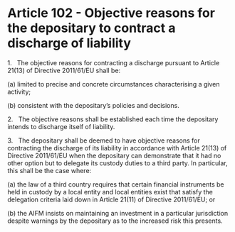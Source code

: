 # Article 102 - Objective reasons for the depositary to contract a discharge of liability


1.   The objective reasons for contracting a discharge pursuant to Article 21(13) of Directive 2011/61/EU shall be:

(a) limited to precise and concrete circumstances characterising a given activity;

(b) consistent with the depositary’s policies and decisions.

2.   The objective reasons shall be established each time the depositary intends to discharge itself of liability.

3.   The depositary shall be deemed to have objective reasons for contracting the discharge of its liability in accordance with Article 21(13) of Directive 2011/61/EU when the depositary can demonstrate that it had no other option but to delegate its custody duties to a third party. In particular, this shall be the case where:

(a) the law of a third country requires that certain financial instruments be held in custody by a local entity and local entities exist that satisfy the delegation criteria laid down in Article 21(11) of Directive 2011/61/EU; or

(b) the AIFM insists on maintaining an investment in a particular jurisdiction despite warnings by the depositary as to the increased risk this presents.
